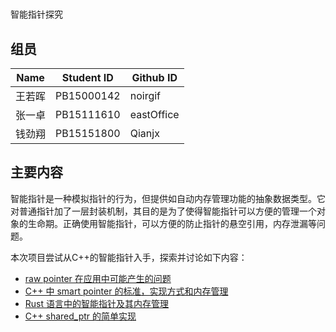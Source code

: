#
智能指针探究

## 组员

| Name | Student ID | Github ID |
| ---- | ---------- | ---------- |
| 王若晖 | PB15000142 | noirgif |
| 张一卓 | PB15111610 | eastOffice |
| 钱劲翔 | PB15151800 | Qianjx |

## 主要内容

智能指针是一种模拟指针的行为，但提供如自动内存管理功能的抽象数据类型。它对普通指针加了一层封装机制，其目的是为了使得智能指针可以方便的管理一个对象的生命期。正确使用智能指针，可以方便的防止指针的悬空引用，内存泄漏等问题。

本次项目尝试从C++的智能指针入手，探索并讨论如下内容：

* [raw pointer 在应用中可能产生的问题](https://github.com/noirgif/ustc-compiler-pointer/blob/master/cpp-raw-pointer-problem.md)
* [C++ 中 smart pointer 的标准，实现方式和内存管理](https://github.com/noirgif/ustc-compiler-pointer/blob/master/cpp-smart-pointer.md)
* [Rust 语言中的智能指针及其内存管理](https://github.com/noirgif/ustc-compiler-pointer/blob/master/rust-smart-pointer.md)
* [C++ shared_ptr 的简单实现](https://github.com/noirgif/ustc-compiler-pointer/blob/master/implement_shared_ptr.md)

